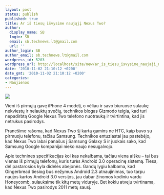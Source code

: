 ```yaml
---
layout: post
status: publish
published: true
title: Ar iš tiesų išvysime naująjį Nexus Two?
author:
  display_name: SB
  login: SB
  email: sb.technews.lt@gmail.com
  url: ''
author_login: SB
author_email: sb.technews.lt@gmail.com
wordpress_id: 5203
wordpress_url: http://localhost/site/new/ar_is_tiesu_isvysime_naujaji_nexus_two/
date: '2010-11-02 21:10:12 +0200'
date_gmt: '2010-11-02 21:10:12 +0200'
categories:
- Naujienos
---
```

<div class="imgright"><img src="http://www.ipix.lt/images/27242348.jpg"  /></div>
<p>Vieni iš pirmųjų gavę iPhone 4 modelį, o vėliau ir savo biuruose sulaukę nekviestų ir nelauktų svečių, technikos blogas Gizmodo teigia, kad turi nepadirbtą Google Nexus Two telefono nuotrauką ir tvirtintina, kad jis netrukus pasirodys.</p>
<p>Pranešime rašoma, kad Nexus Two šį kartą gamins ne HTC, kaip buvo su pirmuoju telefonu, tačiau Samsung. Technikos entuziastai jau pastebėjo, kad Nexus Two labai panašus į Samsung Galaxy S ir juokais sako, kad Samsung Google kompanijai nieko naujo nesugalvojo.</p>
<p>Apie technines specifikacijas kol kas nekalbama, tačiau viena aišku – tai bus vienas iš pirmųjų telefonų, kuris turės Android 3.0 operacinę sistemą. Tiesa, dėl pastarosios kyla didelės abejonės. Gandų lygiu kalbama, kad Gingerbread tiesiog bus nežymus Android 2.3 atnaujinimas, tuo tarpu naujos kartos Android 3.0 versijos, jau dabar žinomos kodiniu vardu Honeycomb, sulauksime tik kitų metų viduryje. Bet kokiu atveju tvirtinama, kad Nexus Two pasirodys 2011 metų sausį.<br /></p>
